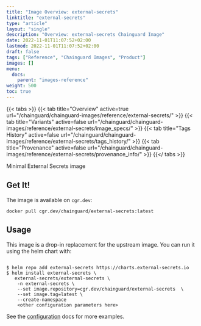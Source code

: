 ```yaml
---
title: "Image Overview: external-secrets"
linktitle: "external-secrets"
type: "article"
layout: "single"
description: "Overview: external-secrets Chainguard Image"
date: 2022-11-01T11:07:52+02:00
lastmod: 2022-11-01T11:07:52+02:00
draft: false
tags: ["Reference", "Chainguard Images", "Product"]
images: []
menu:
  docs:
    parent: "images-reference"
weight: 500
toc: true
---
```


{{< tabs >}}
{{< tab title="Overview" active=true url="/chainguard/chainguard-images/reference/external-secrets/" >}}
{{< tab title="Variants" active=false url="/chainguard/chainguard-images/reference/external-secrets/image_specs/" >}}
{{< tab title="Tags History" active=false url="/chainguard/chainguard-images/reference/external-secrets/tags_history/" >}}
{{< tab title="Provenance" active=false url="/chainguard/chainguard-images/reference/external-secrets/provenance_info/" >}}
{{</ tabs >}}



Minimal External Secrets image 

## Get It!

The image is available on `cgr.dev`:

```
docker pull cgr.dev/chainguard/external-secrets:latest
```

## Usage

This image is a drop-in replacement for the upstream image.
You can run it using the helm chart with:

```shell
  
$ helm repo add external-secrets https://charts.external-secrets.io
$ helm install external-secrets \
   external-secrets/external-secrets \
    -n external-secrets \
    --set image.repository=cgr.dev/chainguard/external-secrets  \
    --set image.tag=latest \
    --create-namespace 
    <other configuration parameters here>
```

See the [configuration](https://github.com/external-secrets/external-secrets/tree/main/deploy/charts/external-secrets) docs for more examples.

